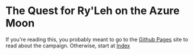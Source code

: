 # The Quest for Ry'Leh on the Azure Moon
If you're reading this, you probably meant to go to the [Github Pages](https://aravol.github.io/Quest-for-Ry-leh-on-the-Azure-Moon) site to read about the campaign. Otherwise, start at [Index](index)